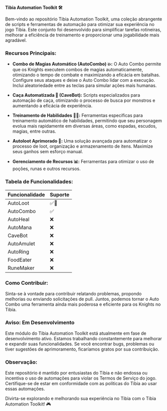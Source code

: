 **Tibia Automation Toolkit 🛠️**

Bem-vindo ao repositório Tibia Automation Toolkit, uma coleção abrangente de scripts e ferramentas de automação para otimizar sua experiência no jogo Tibia. Este conjunto foi desenvolvido para simplificar tarefas rotineiras, melhorar a eficiência de treinamento e proporcionar uma jogabilidade mais agradável.

### Recursos Principais:

- **Combo de Magias Automático (AutoCombo) 💥:**
O Auto Combo permite que os Knights executem combos de magias automaticamente, otimizando o tempo de combate e maximizando a eficácia em batalhas. Configure seus ataques e deixe o Auto Combo lidar com a execução. Inclui aleatoriedade entre as teclas para simular ações mais humanas.

- **Caça Automatizada 🎯 (CaveBot):**
  Scripts especializados para automação de caça, otimizando o processo de busca por monstros e aumentando a eficácia de experiência.

- **Treinamento de Habilidades 🏋️‍♂️:**
  Ferramentas específicas para treinamento automático de habilidades, permitindo que seu personagem evolua mais rapidamente em diversas áreas, como espadas, escudos, magias, entre outras.

- **Autoloot Aprimorado 🧳:**
  Uma solução avançada para automatizar o processo de loot, organização e armazenamento de itens. Maximize seus ganhos sem esforço manual.

- **Gerenciamento de Recursos 📊:**
  Ferramentas para otimizar o uso de poções, runas e outros recursos.

### Tabela de Funcionalidades:

| Funcionalidade | Suporte  |
| -------------- | -------- |
| AutoLoot       | ✅🚧     |
| AutoCombo      | ✅       |
| AutoHeal       | ❌       |
| AutoMana       | ❌       |
| CaveBot        | ❌       |
| AutoAmulet     | ❌       |
| AutoRing       | ❌       |
| FoodEater      | ❌       |
| RuneMaker      | ❌       |

### Como Contribuir:

Sinta-se à vontade para contribuir relatando problemas, propondo melhorias ou enviando solicitações de pull. Juntos, podemos tornar o Auto Combo uma ferramenta ainda mais poderosa e eficiente para os Knights no Tibia.

### Aviso: Em Desenvolvimento

Este módulo do Tibia Automation Toolkit está atualmente em fase de desenvolvimento ativo. Estamos trabalhando constantemente para melhorar e expandir suas funcionalidades. Se você encontrar bugs, problemas ou tiver sugestões de aprimoramento, ficaríamos gratos por sua contribuição.

### Observação:

Este repositório é mantido por entusiastas do Tibia e não endossa ou incentiva o uso de automações para violar os Termos de Serviço do jogo. Certifique-se de estar em conformidade com as políticas do Tibia ao usar essas automações.

Divirta-se explorando e melhorando sua experiência no Tibia com o Tibia Automation Toolkit! 🎮
